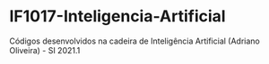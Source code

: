 # IF1017-Inteligencia-Artificial
Códigos desenvolvidos na cadeira de Inteligência Artificial (Adriano Oliveira) - SI 2021.1

